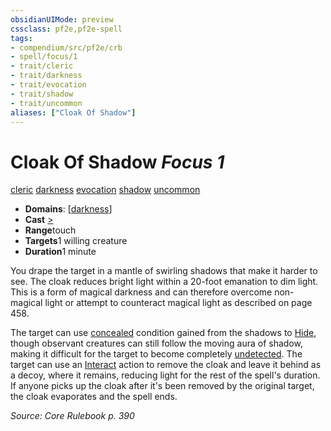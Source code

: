 ```yaml
---
obsidianUIMode: preview
cssclass: pf2e,pf2e-spell
tags:
- compendium/src/pf2e/crb
- spell/focus/1
- trait/cleric
- trait/darkness
- trait/evocation
- trait/shadow
- trait/uncommon
aliases: ["Cloak Of Shadow"]
---
```

# Cloak Of Shadow *Focus 1*   
[cleric](../../rules/traits/cleric.md)  [darkness](../../rules/traits/darkness.md)  [evocation](../../rules/traits/evocation.md)  [shadow](../../rules/traits/shadow.md)  [uncommon](../../rules/traits/uncommon.md)  

- **Domains**: [[darkness](../setting/domains.md#Darkness)]
- **Cast** [>](../../rules/core-rulebook/chapter-9-playing-the-game.md#Actions "Single Action") 
- **Range**touch
- **Targets**1 willing creature
- **Duration**1 minute

You drape the target in a mantle of swirling shadows that make it harder to see. The cloak reduces bright light within a 20-foot emanation to dim light. This is a form of magical darkness and can therefore overcome non-magical light or attempt to counteract magical light as described on page 458.

The target can use [concealed](../../rules/conditions.md#Concealed) condition gained from the shadows to [Hide](../../rules/actions/hide.md), though observant creatures can still follow the moving aura of shadow, making it difficult for the target to become completely [undetected](../../rules/conditions.md#Undetected). The target can use an [Interact](../../rules/actions/interact.md) action to remove the cloak and leave it behind as a decoy, where it remains, reducing light for the rest of the spell's duration. If anyone picks up the cloak after it's been removed by the original target, the cloak evaporates and the spell ends.

*Source: Core Rulebook p. 390*